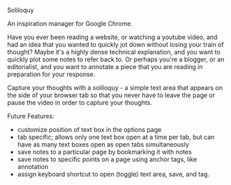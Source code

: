 Soliloquy

An inspiration manager for Google Chrome. 

Have you ever been reading a website, or watching a youtube video, and had an idea that you wanted to quickly jot down without losing your train of thought? Maybe it's a highly dense technical explanation, and you want to quickly plot some notes to refer back to. Or perhaps you're a blogger, or an editorialist, and you want to annotate a piece that you are reading in preparation for your response.  

Capture your thoughts with a soliloquy - a simple text area that appears on the side of your browser tab so that you never have to leave the page or pause the video in order to capture your thoughts.


Future Features:

  - customize position of text box in the options page
  - tab specific; allows only one text box open at a time per tab, but can have as many text boxes open as open tabs simultaneously
  - save notes to a particular page by bookmarking it with notes 
  - save notes to specific points on a page using anchor tags, like annotation 
  - assign keyboard shortcut to open (toggle) text area, save, and tag.
